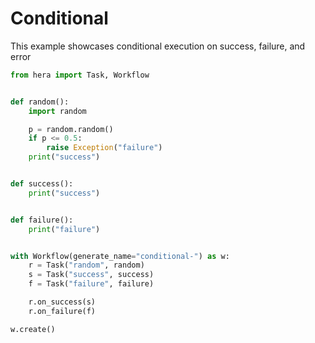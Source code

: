 # Conditional

This example showcases conditional execution on success, failure, and error

```python
from hera import Task, Workflow


def random():
    import random

    p = random.random()
    if p <= 0.5:
        raise Exception("failure")
    print("success")


def success():
    print("success")


def failure():
    print("failure")


with Workflow(generate_name="conditional-") as w:
    r = Task("random", random)
    s = Task("success", success)
    f = Task("failure", failure)

    r.on_success(s)
    r.on_failure(f)

w.create()
```
